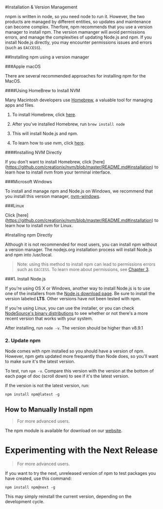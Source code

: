 <!--
title: 2 -Installation, Versions, & Permissions
featured: true
-->
#Installation & Version Management

nnpm is written in node, so you need node to run it. However, the two products are managed by different entities, so updates and maintenance can become complex. Therfore, npm recommends that you use a version manager to install npm. The version mamanger will avoid permissions errors, and manage the complexities of updating Node.js and npm. If you install Node.js directly, you may encounter permissions issues and errors (such as `EACCESS`).

##Installing npm using a version manager 

###Apple macOS 

There are several recommended approaches for installing npm for the MacOS.

####Using HomeBrew to Install NVM

Many Macintosh developers use [Homebrew](https://brew.sh/), a valuable tool for managing apps and files.  

1. To install Homebrew, click [here](https://docs.brew.sh/Installation.html).

2. After you've installed Homebrew, run `brew install node` 

3. This will install Node.js and npm. 

4. To learn how to use nvm, click [here](https://github.com/creationix/nvm/blob/master/README.md#usage).

####Installing NVM Directly

If you don't want to install Homebrew, click [here]  (https://github.com/creationix/nvm/blob/master/README.md#installation) to learn how to install nvm from your terminal interface. 

###Microsoft Windows
 
To install and manage npm and Node.js on Windows, we recommend that you install this version manager, [nvm-windows](https://github.com/coreybutler/nvm-windows).

###Linux

Click [here] (https://github.com/creationix/nvm/blob/master/README.md#installation) to learn how to install nvm for Linux.

#Installing npm Directly

Although it is not recommended for most users, you can install npm without a version manager. The nodejs.org installation process will install Node.js and npm into /usr/local. 

> Note: using this method to install npm can lead to permissions errors such as `EACCESS`. To learn more about permissions, see [Chapter 3](https://docs.npmjs.com/getting-started/fixing-npm-permissions).

###1. Install Node.js 

If you're using OS X or Windows, another way to install Node.js is to use one of the installers from the [Node.js download page](https://nodejs.org/en/download/). Be sure to install the version labeled **LTS**. Other versions have not been tested with npm. 
	
If you're using Linux, you can use the installer, or you can check [NodeSource's binary distributions](https://github.com/nodesource/distributions) to see whether or not there's a more recent version that works with your system.
	
After installing, run `node -v`. The version should be higher than v8.9.1

### 2. Update npm

Node comes with npm installed so you should have a version of npm. 
However, npm gets updated more frequently than Node does, so you'll want to make sure it's the latest version.

To test,  run `npm -v`. Compare this version with the version at the bottom of each page of doc (scroll down) to see if it's the latest version.

If the version is not the latest version, run:

`npm install npm@latest -g`

## How to Manually Install npm

> For more advanced users.

The npm module is available for download on our [website](https://registry.npmjs.org/npm/-/npm-{VERSION}.tgz).

# Experimenting with the Next Release 

> For more advanced users.

If you want to try the next, unreleased version of npm to test packages you have created, use this command:

`npm install npm@next -g`

This may simply reinstall the current version, depending on the development cycle. 

##